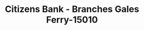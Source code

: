 ---
f_zip-code: 6335
f_state-code: CT
title: Citizens Bank - Branches Gales Ferry-15010
f_phone: 860-464-3141
f_city-only: 12 Gales Ferr
f_address: 1663 Route 12 Gales Ferr
f_location-unique-id: '15010'
slug: citizens-bank---branches-gales-ferry-15010
updated-on: '2024-05-30T13:46:58.046Z'
created-on: '2024-05-30T13:36:59.803Z'
published-on: '2024-05-30T13:54:32.469Z'
f_city-state: cms/city/12-gales-ferr-ct.md
f_company: cms/company/citizens-bank---branches-gales-ferry.md
f_state: cms/state/connecticut.md
layout: '[payday-loan].html'
tags: payday-loan
---